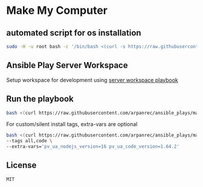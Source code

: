 # Make My Computer

## automated script for os installation

```bash
sudo -H -u root bash -c '/bin/bash <(curl -s https://raw.githubusercontent.com/arpanrec/make_my_computer/main/debian/cloudinit-ansible.sh)'
```

## Ansible Play Server Workspace

Setup workspace for development using [server workspace playbook](https://github.com/arpanrec/ansible_collection_utilities/blob/main/playbooks/server_workspace.md)

## Run the playbook

```bash
bash <(curl https://raw.githubusercontent.com/arpanrec/ansible_plays/main/webrun.sh)
```

For custom/silent install tags, extra-vars are optional

```bash
bash <(curl https://raw.githubusercontent.com/arpanrec/ansible_plays/main/webrun.sh) \
--tags all,code \
--extra-vars='pv_ua_nodejs_version=16 pv_ua_code_version=1.64.2'
```

## License

`MIT`
